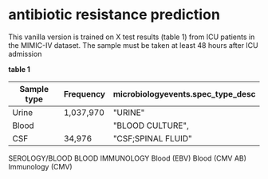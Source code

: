 # antibiotic resistance prediction
This vanilla version is trained on X test results (table 1) from ICU patients in the MIMIC-IV dataset.
The sample must be taken at least 48 hours after ICU admission

**table 1**

|Sample type|Frequency|microbiologyevents.spec_type_desc|
|---|---|---|
|Urine|1,037,970|"URINE"|
|Blood|   |"BLOOD CULTURE",|
|CSF|34,976|"CSF;SPINAL FLUID"

SEROLOGY/BLOOD
BLOOD
IMMUNOLOGY
Blood (EBV)
Blood (CMV AB)
Immunology (CMV)



